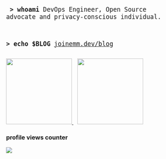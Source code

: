 <big><pre>
**\> whoami**
DevOps Engineer, Open Source advocate and privacy-conscious individual.

**\> echo $BLOG**
[joinemm.dev/blog](https://joinemm.dev/blog)
</pre></big>


<a href="https://github.com/anuraghazra/github-readme-stats">
  <img height=180 src="https://github-readme-stats-seven-rouge-75.vercel.app/api?username=joinemm&show_icons=true&show=reviews&theme=github_dark&border_radius=6px&hide_border=true&bg_color=151b23&custom_title=Github%20Stats&hide_rank=true&hide=contribs">
</a>
<span> </span>
<a href="https://wakatime.com/@joinemm">
  <img height=180 src="https://github-readme-stats-seven-rouge-75.vercel.app/api/wakatime?username=joinemm&theme=github_dark&border_radius=6px&hide_border=true&bg_color=151b23&langs_count=6&layout=compact&custom_title=Wakatime%20Stats%20(last%20week)">
</a>

### profile views counter

<img src="https://profile-counter.glitch.me/joinemm/count.svg">
